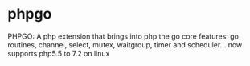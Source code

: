 # phpgo
PHPGO: A php extension that brings into php the go core features: go routines, channel, select, mutex, waitgroup, timer and scheduler... now supports php5.5 to 7.2 on linux
